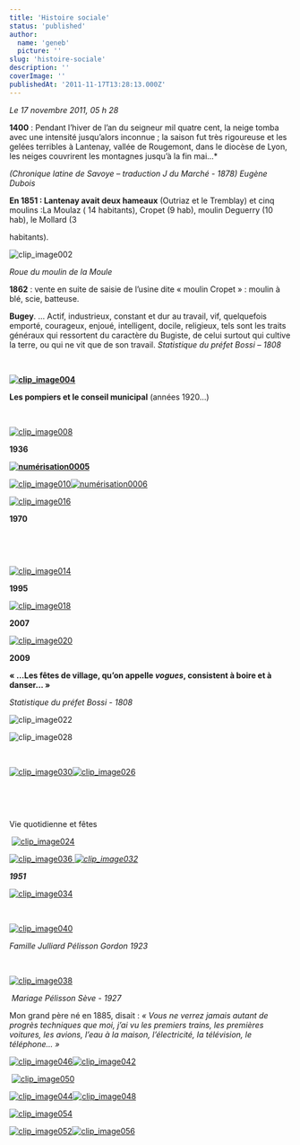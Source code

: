 ```yaml
---
title: 'Histoire sociale'
status: 'published'
author:
  name: 'geneb'
  picture: ''
slug: 'histoire-sociale'
description: ''
coverImage: ''
publishedAt: '2011-11-17T13:28:13.000Z'
---
```


*Le 17 novembre 2011, 05 h 28*

**1400** : Pendant l’hiver de l’an du seigneur mil quatre cent, la neige tomba avec une intensité jusqu’alors inconnue ; la saison fut très rigoureuse et les gelées terribles à Lantenay, vallée de Rougemont, dans le diocèse de Lyon, les neiges couvrirent les montagnes jusqu’à la fin mai…*

*(Chronique latine de Savoye – traduction J du Marché - 1878) Eugène Dubois*

**En 1851 : Lantenay avait deux hameaux** (Outriaz et le Tremblay) et cinq moulins :La Moulaz ( 14 habitants), Cropet (9 hab), moulin Deguerry (10 hab), le Mollard (3

habitants).

![clip_image002](https://beguelins.net/blog/public/Windows-Live-Writer/779ed8add43c_E93D/clip_image002_thumb.jpg "clip_image002")

*Roue du moulin de la Moule*

**1862** : vente en suite de saisie de l’usine dite « moulin Cropet » : moulin à blé, scie, batteuse.

**Bugey**. … Actif, industrieux, constant et dur au travail, vif, quelquefois emporté, courageux, enjoué, intelligent, docile, religieux, tels sont les traits généraux qui ressortent du caractère du Bugiste, de celui surtout qui cultive la terre, ou qui ne vit que de son travail. *Statistique du préfet Bossi – 1808*

 

[**![clip_image004](https://beguelins.net/blog/public/Windows-Live-Writer/779ed8add43c_E93D/clip_image004_thumb.jpg "clip_image004")**](https://beguelins.net/blog/public/Windows-Live-Writer/779ed8add43c_E93D/clip_image004_2.jpg)

**Les pompiers et le conseil municipal** (années 1920…)

 

[![clip_image008](https://beguelins.net/blog/public/Windows-Live-Writer/779ed8add43c_E93D/clip_image008_thumb.jpg "clip_image008")](https://beguelins.net/blog/public/Windows-Live-Writer/779ed8add43c_E93D/clip_image008_2.jpg)

**1936**

[**![numérisation0005](https://beguelins.net/blog/public/Windows-Live-Writer/779ed8add43c_E93D/numerisation0005_thumb.jpg "numérisation0005")**](https://beguelins.net/blog/public/Windows-Live-Writer/779ed8add43c_E93D/numerisation0005_2.jpg) 

[![clip_image010](https://beguelins.net/blog/public/Windows-Live-Writer/779ed8add43c_E93D/clip_image010_thumb.gif "clip_image010")](https://beguelins.net/blog/public/Windows-Live-Writer/779ed8add43c_E93D/clip_image010_2.gif)[![numérisation0006](https://beguelins.net/blog/public/Windows-Live-Writer/779ed8add43c_E93D/numerisation0006_thumb.jpg "numérisation0006")](https://beguelins.net/blog/public/Windows-Live-Writer/779ed8add43c_E93D/numerisation0006_2.jpg)

[![clip_image016](https://beguelins.net/blog/public/Windows-Live-Writer/779ed8add43c_E93D/clip_image016_thumb.jpg "clip_image016")](https://beguelins.net/blog/public/Windows-Live-Writer/779ed8add43c_E93D/clip_image016_2.jpg)

**1970**

 

 

[![clip_image014](https://beguelins.net/blog/public/Windows-Live-Writer/779ed8add43c_E93D/clip_image014_thumb.jpg "clip_image014")](https://beguelins.net/blog/public/Windows-Live-Writer/779ed8add43c_E93D/clip_image014_2.jpg)

**1995**

[![clip_image018](https://beguelins.net/blog/public/Windows-Live-Writer/779ed8add43c_E93D/clip_image018_thumb.jpg "clip_image018")](https://beguelins.net/blog/public/Windows-Live-Writer/779ed8add43c_E93D/clip_image018_2.jpg)

**2007**

[![clip_image020](https://beguelins.net/blog/public/Windows-Live-Writer/779ed8add43c_E93D/clip_image020_thumb.jpg "clip_image020")](https://beguelins.net/blog/public/Windows-Live-Writer/779ed8add43c_E93D/clip_image020_2.jpg)

**2009**

**« …Les fêtes de village, qu’on appelle *vogues*, consistent à boire et à danser… »**

*Statistique du préfet Bossi - 1808*

![clip_image022](https://beguelins.net/blog/public/Windows-Live-Writer/779ed8add43c_E93D/clip_image022_thumb.gif "clip_image022")

![clip_image028](https://beguelins.net/blog/public/Windows-Live-Writer/779ed8add43c_E93D/clip_image028_thumb.gif "clip_image028")

 

[![clip_image030](https://beguelins.net/blog/public/Windows-Live-Writer/779ed8add43c_E93D/clip_image030_thumb.jpg "clip_image030")](https://beguelins.net/blog/public/Windows-Live-Writer/779ed8add43c_E93D/clip_image030_2.jpg)[![clip_image026](https://beguelins.net/blog/public/Windows-Live-Writer/779ed8add43c_E93D/clip_image026_thumb.gif "clip_image026")](https://beguelins.net/blog/public/Windows-Live-Writer/779ed8add43c_E93D/clip_image026_2.gif)

 

  

Vie quotidienne et fêtes

 [![clip_image024](https://beguelins.net/blog/public/Windows-Live-Writer/779ed8add43c_E93D/clip_image024_thumb.jpg "clip_image024")](https://beguelins.net/blog/public/Windows-Live-Writer/779ed8add43c_E93D/clip_image024_2.jpg)

[![clip_image036](https://beguelins.net/blog/public/Windows-Live-Writer/779ed8add43c_E93D/clip_image036_thumb.jpg "clip_image036") ](https://beguelins.net/blog/public/Windows-Live-Writer/779ed8add43c_E93D/clip_image036_2.jpg)[*![clip_image032](https://beguelins.net/blog/public/Windows-Live-Writer/779ed8add43c_E93D/clip_image032_thumb.gif "clip_image032")*](https://beguelins.net/blog/public/Windows-Live-Writer/779ed8add43c_E93D/clip_image032_2.gif)

***1951***

[![clip_image034](https://beguelins.net/blog/public/Windows-Live-Writer/779ed8add43c_E93D/clip_image034_thumb.gif "clip_image034")](https://beguelins.net/blog/public/Windows-Live-Writer/779ed8add43c_E93D/clip_image034_2.gif)

 

[![clip_image040](https://beguelins.net/blog/public/Windows-Live-Writer/779ed8add43c_E93D/clip_image040_thumb.jpg "clip_image040")](https://beguelins.net/blog/public/Windows-Live-Writer/779ed8add43c_E93D/clip_image040_2.jpg)

*Famille Julliard Pélisson Gordon 1923*             

 

[![clip_image038](https://beguelins.net/blog/public/Windows-Live-Writer/779ed8add43c_E93D/clip_image038_thumb.jpg "clip_image038")](https://beguelins.net/blog/public/Windows-Live-Writer/779ed8add43c_E93D/clip_image038_2.jpg) 

 *Mariage Pélisson Sève - 1927*

Mon grand père né en 1885, disait : *« Vous ne verrez jamais autant de progrès techniques que moi, j’ai vu les premiers trains, les premières voitures, les avions, l’eau à la maison, l’électricité, la télévision, le téléphone… »*

[![clip_image046](https://beguelins.net/blog/public/Windows-Live-Writer/779ed8add43c_E93D/clip_image046_thumb.jpg "clip_image046")](https://beguelins.net/blog/public/Windows-Live-Writer/779ed8add43c_E93D/clip_image046_2.jpg)[![clip_image042](https://beguelins.net/blog/public/Windows-Live-Writer/779ed8add43c_E93D/clip_image042_thumb.gif "clip_image042")](https://beguelins.net/blog/public/Windows-Live-Writer/779ed8add43c_E93D/clip_image042_2.gif)

 [![clip_image050](https://beguelins.net/blog/public/Windows-Live-Writer/779ed8add43c_E93D/clip_image050_thumb.jpg "clip_image050")](https://beguelins.net/blog/public/Windows-Live-Writer/779ed8add43c_E93D/clip_image050_2.jpg)

[![clip_image044](https://beguelins.net/blog/public/Windows-Live-Writer/779ed8add43c_E93D/clip_image044_thumb.jpg "clip_image044")](https://beguelins.net/blog/public/Windows-Live-Writer/779ed8add43c_E93D/clip_image044_2.jpg)[![clip_image048](https://beguelins.net/blog/public/Windows-Live-Writer/779ed8add43c_E93D/clip_image048_thumb.gif "clip_image048")](https://beguelins.net/blog/public/Windows-Live-Writer/779ed8add43c_E93D/clip_image048_2.gif)

[![clip_image054](https://beguelins.net/blog/public/Windows-Live-Writer/779ed8add43c_E93D/clip_image054_thumb.jpg "clip_image054")](https://beguelins.net/blog/public/Windows-Live-Writer/779ed8add43c_E93D/clip_image054_2.jpg)

[![clip_image052](https://beguelins.net/blog/public/Windows-Live-Writer/779ed8add43c_E93D/clip_image052_thumb.gif "clip_image052")](https://beguelins.net/blog/public/Windows-Live-Writer/779ed8add43c_E93D/clip_image052_2.gif)[![clip_image056](https://beguelins.net/blog/public/Windows-Live-Writer/779ed8add43c_E93D/clip_image056_thumb.gif "clip_image056")](https://beguelins.net/blog/public/Windows-Live-Writer/779ed8add43c_E93D/clip_image056_2.gif)